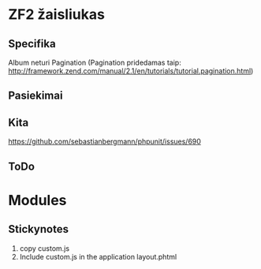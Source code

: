 ZF2 žaisliukas
=============

Specifika
---------
Album neturi Pagination
(Pagination pridedamas taip: http://framework.zend.com/manual/2.1/en/tutorials/tutorial.pagination.html)



Pasiekimai
----------


Kita
----
https://github.com/sebastianbergmann/phpunit/issues/690

ToDo
-------


Modules
=======
Stickynotes
-----------
1. copy custom.js
2. Include custom.js in the application layout.phtml
